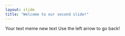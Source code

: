```yaml
---
layout: slide
title: "Welcome to our second slide!"
---
```

Your text meme new text
Use the left arrow to go back!
